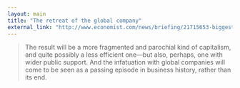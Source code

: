 ```yaml
---
layout: main
title: "The retreat of the global company"
external_link: "http://www.economist.com/news/briefing/21715653-biggest-business-idea-past-three-decades-deep-trouble-retreat-global"
---
```

> The result will be a more fragmented and parochial kind of capitalism, and quite possibly a less efficient one—but also, perhaps, one with wider public support. And the infatuation with global companies will come to be seen as a passing episode in business history, rather than its end.

